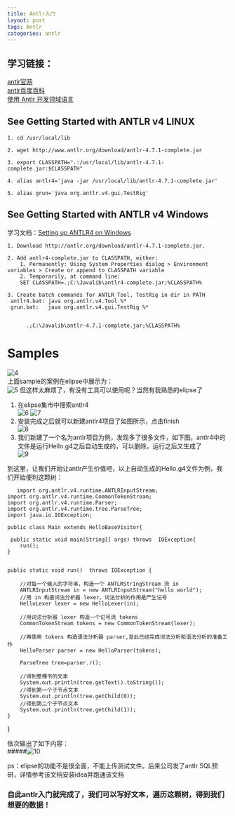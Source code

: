 ```yaml
---
title: Antlr入门
layout: post
tags: Antlr
categories: antlr
---
```

## 学习链接：  
[antlr官网](http://www.antlr.org/)  
[antlr百度百科](https://baike.baidu.com/item/antlr/9368750?fr=aladdin)  
[使用 Antlr 开发领域语言 ](https://www.ibm.com/developerworks/cn/java/j-lo-antlr/)   
## See Getting Started with ANTLR v4 LINUX
<!--more-->
    1. cd /usr/local/lib 

    2. wget http://www.antlr.org/download/antlr-4.7.1-complete.jar  

    3. export CLASSPATH=".:/usr/local/lib/antlr-4.7.1-complete.jar:$CLASSPATH"
    
    4. alias antlr4='java -jar /usr/local/lib/antlr-4.7.1-complete.jar'
    
    5. alias grun='java org.antlr.v4.gui.TestRig'   

## See Getting Started with ANTLR v4 Windows
学习文档：[Setting up ANTLR4 on Windows](https://levlaz.org/setting-up-antlr4-on-windows/)

    1. Download http://antlr.org/download/antlr-4.7.1-complete.jar.  

    2. Add antlr4-complete.jar to CLASSPATH, either:
        1. Permanently: Using System Properties dialog > Environment variables > Create or append to CLASSPATH variable
        2. Temporarily, at command line:
        SET CLASSPATH=.;C:\Javalib\antlr4-complete.jar;%CLASSPATH%  
        
    3. Create batch commands for ANTLR Tool, TestRig in dir in PATH
     antlr4.bat: java org.antlr.v4.Tool %*
     grun.bat:   java org.antlr.v4.gui.TestRig %*
     
     
     ‪     .;C:\Javalib\antlr-4.7.1-complete.jar;%CLASSPATH%   
     
# Samples

![4](http://p1vuoao0b.bkt.clouddn.com/JekyllWriter/4.png)  
上面sample的案例在elipse中展示为：    
![5](http://p1vuoao0b.bkt.clouddn.com/JekyllWriter/5.png) 
但这样太麻烦了，有没有工具可以使用呢？当然有我熟悉的elipse了
1. 在elipse集市中搜索antlr4  
![6](http://p1vuoao0b.bkt.clouddn.com/JekyllWriter/6.png)
![7](http://p1vuoao0b.bkt.clouddn.com/JekyllWriter/7.png)
2. 安装完成之后就可以新建antlr4项目了如图所示，点击finish  
![8](http://p1vuoao0b.bkt.clouddn.com/JekyllWriter/8.png)
3. 我们新建了一个名为antlr项目为例，发现多了很多文件，如下图。antlr4中的文件是运行Hello.g4之后自动生成的，可以删除，运行之后又生成了  
![9](http://p1vuoao0b.bkt.clouddn.com/JekyllWriter/9.png)

到这里，让我们开始让antlr产生价值吧，以上自动生成的Hello.g4文件为例，我们开始便利这颗树： 
 

 
       import org.antlr.v4.runtime.ANTLRInputStream;
    import org.antlr.v4.runtime.CommonTokenStream;
    import org.antlr.v4.runtime.Parser;
    import org.antlr.v4.runtime.tree.ParseTree;
    import java.io.IOException;

    public class Main extends HelloBaseVisitor{

     public static void main(String[] args) throws  IOException{
        run();
    }


    public static void run()  throws IOException {

        //对每一个输入的字符串，构造一个 ANTLRStringStream 流 in
        ANTLRInputStream in = new ANTLRInputStream("hello world");
        //用 in 构造词法分析器 lexer，词法分析的作用是产生记号
        HelloLexer lexer = new HelloLexer(in);

        //用词法分析器 lexer 构造一个记号流 tokens
        CommonTokenStream tokens = new CommonTokenStream(lexer);

        //再使用 tokens 构造语法分析器 parser,至此已经完成词法分析和语法分析的准备工作
        HelloParser parser = new HelloParser(tokens);

        ParseTree tree=parser.r();

        //得到整棵书的文本
        System.out.println(tree.getText().toString());
        //得到第一个子节点文本
        System.out.println(tree.getChild(0));
        //得到第二个子节点文本
        System.out.println(tree.getChild(1));
    }
}  
  
依次输出了如下内容：  
#####![10](http://p1vuoao0b.bkt.clouddn.com/JekyllWriter/10.png)


 ps：elipse的功能不是很全面，不能上传测试文件。后来公司发了antlr SQL预研，详情参考该文档安装idea并跑通该文档  
### 自此antlr入门就完成了，我们可以写好文本，遍历这颗树，得到我们想要的数据！